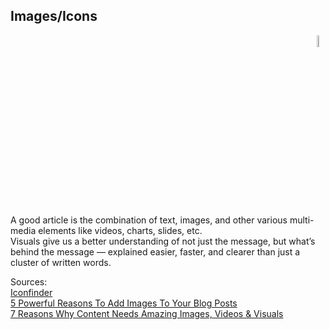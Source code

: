 ## Images/Icons

<div align="right"> 
<img width="7%" height="7%" src="https://github.com/ikostan/Build_Backend_REST_API_with_Python_and_Django/blob/master/img/iconfinder_folder_images2_2319.png" hspace="10">
</div>

A good article is the combination of text, images, and other various multi-media elements like videos, charts, slides, etc.<br/>
Visuals give us a better understanding of not just the message, but what’s behind the message — explained easier, faster, and clearer than just a cluster of written words.

Sources:<br/>
[Iconfinder](https://www.iconfinder.com)<br/>
[5 Powerful Reasons To Add Images To Your Blog Posts](https://www.shoutmeloud.com/4-ways-how-images-enhance-your-blog.html)<br/>
[7 Reasons Why Content Needs Amazing Images, Videos & Visuals](https://www.searchenginejournal.com/why-content-needs-amazing-images-videos-visuals/268911/#close)<br/>

